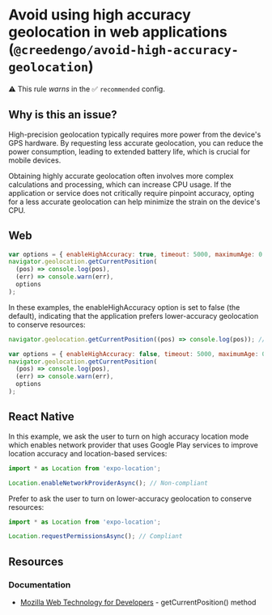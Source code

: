 # Avoid using high accuracy geolocation in web applications (`@creedengo/avoid-high-accuracy-geolocation`)

⚠️ This rule _warns_ in the ✅ `recommended` config.

<!-- end auto-generated rule header -->

## Why is this an issue?

High-precision geolocation typically requires more power from the device's GPS hardware.
By requesting less accurate geolocation, you can reduce the power consumption, leading to extended battery life, which
is crucial for mobile devices.

Obtaining highly accurate geolocation often involves more complex calculations and processing, which can increase CPU
usage.
If the application or service does not critically require pinpoint accuracy, opting for a less accurate geolocation can
help minimize the strain on the device's CPU.

## Web 
```js
var options = { enableHighAccuracy: true, timeout: 5000, maximumAge: 0 }; // Non-compliant
navigator.geolocation.getCurrentPosition(
  (pos) => console.log(pos),
  (err) => console.warn(err),
  options
);
```

In these examples, the enableHighAccuracy option is set to false (the default), indicating that the application prefers
lower-accuracy geolocation to conserve resources:

```js
navigator.geolocation.getCurrentPosition((pos) => console.log(pos)); // Compliant by default
```

```js
var options = { enableHighAccuracy: false, timeout: 5000, maximumAge: 0 }; // Compliant
navigator.geolocation.getCurrentPosition(
  (pos) => console.log(pos),
  (err) => console.warn(err),
  options
);
```

## React Native
In this example, we ask the user to turn on high accuracy location mode which enables network provider that uses Google Play services to improve location accuracy and location-based services:
```js
import * as Location from 'expo-location';

Location.enableNetworkProviderAsync(); // Non-compliant
```

Prefer to ask the user to turn on lower-accuracy geolocation to conserve resources:
```js
import * as Location from 'expo-location';

Location.requestPermissionsAsync(); // Compliant
```

## Resources

### Documentation

- [Mozilla Web Technology for Developers](https://developer.mozilla.org/en-US/docs/Web/API/Geolocation/getCurrentPosition) -
  getCurrentPosition() method
